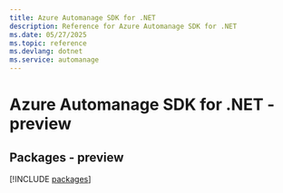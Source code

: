 ```yaml
---
title: Azure Automanage SDK for .NET
description: Reference for Azure Automanage SDK for .NET
ms.date: 05/27/2025
ms.topic: reference
ms.devlang: dotnet
ms.service: automanage
---
```

# Azure Automanage SDK for .NET - preview
## Packages - preview
[!INCLUDE [packages](automanage-index.md)]